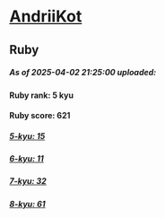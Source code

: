 # [AndriiKot](https://www.codewars.com/users/AndriiKot) 
## Ruby

##### As of 2025-04-02 21:25:00 uploaded:

#### Ruby rank: 5 kyu

#### Ruby score: 621

##### [5-kyu: 15](https://github.com/AndriiKot/Ruby__CodeWars/tree/main/kyu-5)

##### [6-kyu: 11](https://github.com/AndriiKot/Ruby__CodeWars/tree/main/kyu-6)

##### [7-kyu: 32](https://github.com/AndriiKot/Ruby__CodeWars/tree/main/kyu-7)

##### [8-kyu: 61](https://github.com/AndriiKot/Ruby__CodeWars/tree/main/kyu-8)

